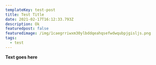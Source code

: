 ```yaml
---
templateKey: test-post
title: Test Title
date: 2021-02-17T16:12:33.793Z
description: Ok
featuredpost: false
featuredimage: /img/1caegrriwxm30ylbddqeahqsefwdwqubpjgisljs.png
tags:
  - test
---
```

**Text goes here**